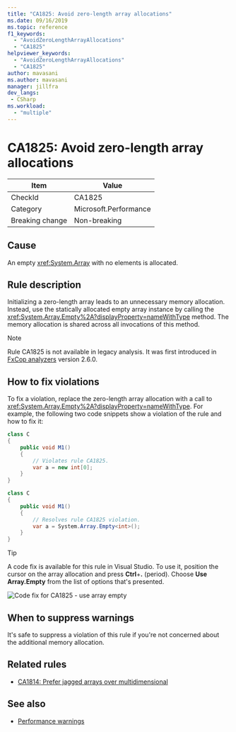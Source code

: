 ```yaml
---
title: "CA1825: Avoid zero-length array allocations"
ms.date: 09/16/2019
ms.topic: reference
f1_keywords:
  - "AvoidZeroLengthArrayAllocations"
  - "CA1825"
helpviewer_keywords:
  - "AvoidZeroLengthArrayAllocations"
  - "CA1825"
author: mavasani
ms.author: mavasani
manager: jillfra
dev_langs:
 - CSharp
ms.workload:
  - "multiple"
---
```

# CA1825: Avoid zero-length array allocations

|Item|Value|
|-|-|
|CheckId|CA1825|
|Category|Microsoft.Performance|
|Breaking change|Non-breaking|

## Cause

An empty <xref:System.Array> with no elements is allocated.

## Rule description

Initializing a zero-length array leads to an unnecessary memory allocation. Instead, use the statically allocated empty array instance by calling the <xref:System.Array.Empty%2A?displayProperty=nameWithType> method. The memory allocation is shared across all invocations of this method.

> [!NOTE]
> Rule CA1825 is not available in legacy analysis. It was first introduced in [FxCop analyzers](https://www.nuget.org/packages/Microsoft.CodeAnalysis.FxCopAnalyzers) version 2.6.0.

## How to fix violations

To fix a violation, replace the zero-length array allocation with a call to <xref:System.Array.Empty%2A?displayProperty=nameWithType>. For example, the following two code snippets show a violation of the rule and how to fix it:

```csharp
class C
{
    public void M1()
    {
        // Violates rule CA1825.
        var a = new int[0];
    }
}
```

```csharp
class C
{
    public void M1()
    {
        // Resolves rule CA1825 violation.
        var a = System.Array.Empty<int>();
    }
}
```

> [!TIP]
> A code fix is available for this rule in Visual Studio. To use it, position the cursor on the array allocation and press **Ctrl**+**.** (period). Choose **Use Array.Empty** from the list of options that's presented.
>
> ![Code fix for CA1825 - use array empty](media/ca1825-codefix.png)

## When to suppress warnings

It's safe to suppress a violation of this rule if you're not concerned about the additional memory allocation.

## Related rules

- [CA1814: Prefer jagged arrays over multidimensional](ca1814.md)

## See also

- [Performance warnings](../code-quality/performance-warnings.md)
